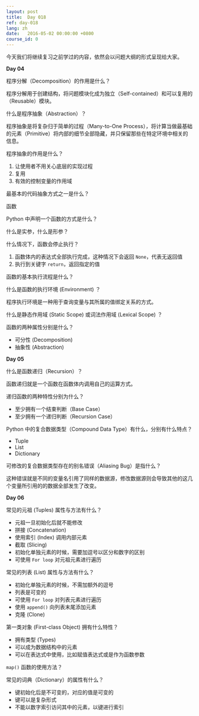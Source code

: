 ```yaml
---
layout: post
title:  Day 018
ref: day-018
lang: zh
date:   2016-05-02 00:00:00 +0800
course_id: 0
---
```


今天我们将继续复习之前学过的内容，依然会以问题大纲的形式呈现给大家。

**Day 04**

程序分解（Decomposition）的作用是什么？

程序分解用于创建结构，将问题模块化成为独立（Self-contained）和可以复用的（Reusable）模块。

什么是程序抽象（Abstraction）？

程序抽象是将复杂归于简单的过程（Many-to-One Process），将计算当做最基础的元素（Primitive）将内部的细节全部隐藏，并只保留那些在特定环境中相关的信息。

程序抽象的作用是什么？

1. 让使用者不用关心底层的实现过程
2. 复用
3. 有效的控制变量的作用域

最基本的代码抽象方式之一是什么？

函数

Python 中声明一个函数的方式是什么？

什么是实参，什么是形参？

什么情况下，函数会停止执行？

1. 函数体内的表达式全部执行完成，这种情况下会返回 `None`，代表无返回值
2. 执行到关键字 `return`，返回指定的值

函数的基本执行流程是什么？

什么是函数的执行环境 (Environment) ？

程序执行环境是一种用于查询变量与其所属的值绑定关系的方式。

什么是静态作用域 (Static Scope) 或词法作用域 (Lexical Scope) ？

函数的两种属性分别是什么？

- 可分性 (Decomposition)
- 抽象性 (Abstraction)

**Day 05**

什么是函数递归（Recursion）？

函数递归就是一个函数在函数体内调用自己的运算方式。

递归函数的两种特性分别为什么？

- 至少拥有一个结束判断（Base Case）
- 至少拥有一个递归判断（Recursion Case）

Python 中的复合数据类型（Compound Data Type）有什么，分别有什么特点？

- Tuple
- List
- Dictionary

可修改的复合数据类型存在的别名错误（Aliasing Bug）是指什么？

这种错误就是不同的变量名引用了同样的数据源，修改数据源则会导致其他的这几个变量所引用的的数据全部发生了改变。

**Day 06**

常见的元祖 (Tuples) 属性与方法有什么？

- 元祖一旦初始化后就不能修改
- 拼接 (Concatenation)
- 使用索引 (Index) 调用内部元素
- 截取 (Slicing)
- 初始化单独元素的时候，需要加逗号以区分和数字的区别
- 可使用 `For loop` 对元祖元素进行遍历

常见的列表 (List) 属性与方法有什么？

- 初始化单独元素的时候，不需加额外的逗号
- 列表是可变的
- 可使用 `For loop` 对列表元素进行遍历
- 使用 `append()` 向列表末尾添加元素
- 克隆 (Clone)

第一类对象 (First-class Object) 拥有什么特性？

- 拥有类型 (Types)
- 可以成为数据结构中的元素
- 可以在表达式中使用，比如赋值表达式或是作为函数参数

`map()` 函数的使用方法？

常见的词典（Dictionary）的属性有什么？

- 键初始化后是不可变的，对应的值是可变的
- 键可以是复杂形式
- 不能以数字索引访问其中的元素，以键进行索引
